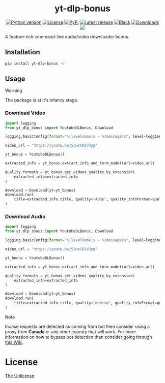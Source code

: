 <h1 align="center">yt-dlp-bonus</h1>

<p align="center">
<a href="#"><img alt="Python version" src="https://img.shields.io/pypi/pyversions/yt-dlp-bonus"/></a>
<a href="LICENSE"><img alt="License" src="https://img.shields.io/static/v1?logo=MIT&color=Blue&message=MIT&label=License"/></a>
<a href="https://pypi.org/project/yt-dlp-bonus"><img alt="PyPi" src="https://img.shields.io/pypi/v/yt-dlp-bonus"></a>
<a href="https://github.com/Simatwa/yt-dlp-bonus/releases"><img src="https://img.shields.io/github/v/release/Simatwa/yt-dlp-bonus?label=Release&logo=github" alt="Latest release"></img></a>
<a href="https://github.com/psf/black"><img alt="Black" src="https://img.shields.io/badge/code%20style-black-000000.svg"/></a>
<a href="https://pepy.tech/project/yt-dlp-bonus"><img src="https://static.pepy.tech/personalized-badge/yt-dlp-bonus?period=total&units=international_system&left_color=grey&right_color=blue&left_text=Downloads" alt="Downloads"></a>
<a href="https://hits.seeyoufarm.com"><img src="https://hits.seeyoufarm.com/api/count/incr/badge.svg?url=https%3A%2F%2Fgithub.com/Simatwa/yt-dlp-bonus"/></a>
</p>

A feature-rich command-line audio/video downloader bonus.

## Installation

```sh
pip install yt-dlp-bonus -U
```


## Usage

> [!WARNING]
> The package is at it's infancy stage.

### Download Video

```python
import logging
from yt_dlp_bonus import YoutubeDLBonus, Download

logging.basicConfig(format="%(levelname)s - %(message)s", level=logging.INFO)

video_url = "https://youtu.be/S3wsCRJVUyg"

yt_bonus = YoutubeDLBonus()

extracted_info = yt_bonus.extract_info_and_form_model(url=video_url)

quality_formats = yt_bonus.get_videos_quality_by_extension(
    extracted_info=extracted_info
)

download = Download(yt=yt_bonus)
download.run(
    title=extracted_info.title, quality="480p", quality_infoFormat=quality_formats
)

```

### Download Audio

```python
import logging
from yt_dlp_bonus import YoutubeDLBonus, Download

logging.basicConfig(format="%(levelname)s - %(message)s", level=logging.INFO)

video_url = "https://youtu.be/S3wsCRJVUyg"

yt_bonus = YoutubeDLBonus()

extracted_info = yt_bonus.extract_info_and_form_model(url=video_url)

quality_formats = yt_bonus.get_videos_quality_by_extension(
    extracted_info=extracted_info
)

download = Download(yt=yt_bonus)
download.run(
    title=extracted_info.title, quality="medium", quality_infoFormat=quality_formats
)

```

> [!NOTE]
> Incase requests are detected as coming from bot then consider using a proxy from **Canada** or any other country that will work. For more information on how to bypass bot detection then consider going through [this Wiki](https://github.com/yt-dlp/yt-dlp/wiki/Extractors).

# License

[The Unlicense](LICENSE)